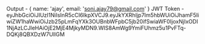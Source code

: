 Output - { name: 'ajay', email: 'soni.ajay79@gmail.com' }
JWT Token -  eyJhbGciOiJIUzI1NiIsInR5cCI6IkpXVCJ9.eyJkYXRhIjp7Im5hbWUiOiJhamF5IiwiZW1haWwiOiJzb25pLmFqYXk3OUBnbWFpbC5jb20ifSwiaWF0IjoxNjIxODI1NjAzLCJleHAiOjE2MjE4MjkyMDN9.WIS8AmWg9YmiFUhmz5u1PvFTq-DQKj8QBXDzW7UllGM